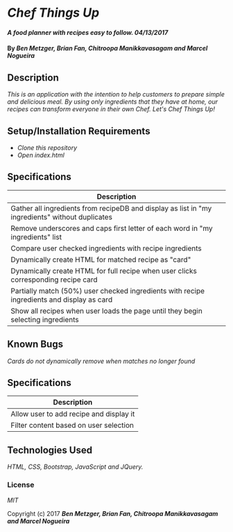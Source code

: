 <!-- template tricks:
-to change pairs to .pairs, "mv pairs .pairs"
-to delete the .git, "rm -rf .git"  -->


# _Chef Things Up_

#### _A food planner with recipes easy to follow. 04/13/2017_

#### By _**Ben Metzger, Brian Fan, Chitroopa Manikkavasagam and Marcel Nogueira**_

## Description

_This is an application with the intention to help customers to prepare simple and delicious meal. By using only ingredients that they have at home, our recipes can transform everyone in their own Chef. Let's Chef Things Up!_

## Setup/Installation Requirements

* _Clone this repository_
* _Open index.html_


## Specifications
| Description |
|-------------|
| Gather all ingredients from recipeDB and display as list in "my ingredients" without duplicates |
| Remove underscores and caps first letter of each word in "my ingredients" list |
| Compare user checked ingredients with recipe ingredients |
| Dynamically create HTML for matched recipe as "card" |
| Dynamically create HTML for full recipe when user clicks corresponding recipe card |
| Partially match (50%) user checked ingredients with recipe ingredients and display as card |
| Show all recipes when user loads the page until they begin selecting ingredients |

## Known Bugs

_Cards do not dynamically remove when matches no longer found_

## Specifications
| Description |
|-------------|
| Allow user to add recipe and display it|
| Filter content based on user selection|


## Technologies Used

_HTML, CSS, Bootstrap, JavaScript and JQuery._

### License

  *MIT*

Copyright (c) 2017 **_Ben Metzger, Brian Fan, Chitroopa Manikkavasagam and Marcel Nogueira_**
